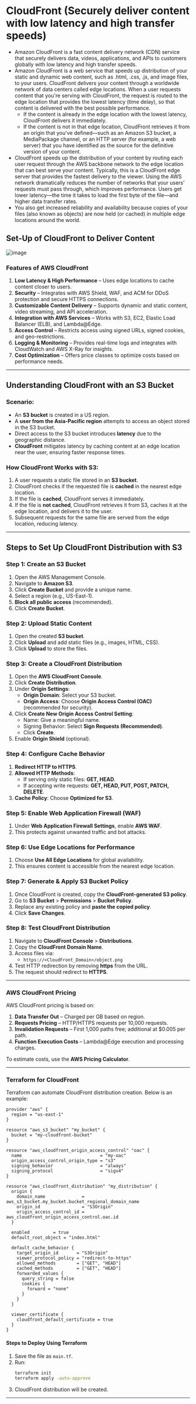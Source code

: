 # CloudFront (Securely deliver content with low latency and high transfer speeds)
- Amazon CloudFront is a fast content delivery network (CDN) service that securely delivers data, videos, applications, and APIs to customers globally with low latency and high transfer speeds.
- Amazon CloudFront is a web service that speeds up distribution of your static and dynamic web content, such as .html, .css, .js, and image files, to your users. CloudFront delivers your content through a worldwide network of data centers called edge locations. When a user requests content that you're serving with CloudFront, the request is routed to the edge location that provides the lowest latency (time delay), so that content is delivered with the best possible performance.
  - If the content is already in the edge location with the lowest latency, CloudFront delivers it immediately.
  - If the content is not in that edge location, CloudFront retrieves it from an origin that you've defined—such as an Amazon S3 bucket, a MediaPackage channel, or an HTTP server (for example, a web server) that you have identified as the source for the definitive version of your content.
- CloudFront speeds up the distribution of your content by routing each user request through the AWS backbone network to the edge location that can best serve your content. Typically, this is a CloudFront edge server that provides the fastest delivery to the viewer. Using the AWS network dramatically reduces the number of networks that your users' requests must pass through, which improves performance. Users get lower latency—the time it takes to load the first byte of the file—and higher data transfer rates.
- You also get increased reliability and availability because copies of your files (also known as objects) are now held (or cached) in multiple edge locations around the world.

## Set-Up of CloudFront to Deliver Content
![image](https://github.com/user-attachments/assets/5ea0955b-9437-4039-9957-7cb167ff9558)





### **Features of AWS CloudFront**
1. **Low Latency & High Performance** – Uses edge locations to cache content closer to users.
2. **Security** – Integrates with AWS Shield, WAF, and ACM for DDoS protection and secure HTTPS connections.
3. **Customizable Content Delivery** – Supports dynamic and static content, video streaming, and API acceleration.
4. **Integration with AWS Services** – Works with S3, EC2, Elastic Load Balancer (ELB), and Lambda@Edge.
5. **Access Control** – Restricts access using signed URLs, signed cookies, and geo-restrictions.
6. **Logging & Monitoring** – Provides real-time logs and integrates with CloudWatch and AWS X-Ray for insights.
7. **Cost Optimization** – Offers price classes to optimize costs based on performance needs.

---

## **Understanding CloudFront with an S3 Bucket**
### **Scenario:**
- An **S3 bucket** is created in a US region.
- A **user from the Asia-Pacific region** attempts to access an object stored in the S3 bucket.
- Direct access to the S3 bucket introduces **latency** due to the geographic distance.
- **CloudFront** mitigates latency by caching content at an edge location near the user, ensuring faster response times.

### **How CloudFront Works with S3:**
1. A user requests a static file stored in an **S3 bucket**.
2. CloudFront checks if the requested file is **cached** in the nearest edge location.
3. If the file is **cached**, CloudFront serves it immediately.
4. If the file is **not cached**, CloudFront retrieves it from S3, caches it at the edge location, and delivers it to the user.
5. Subsequent requests for the same file are served from the edge location, reducing latency.

---

## **Steps to Set Up CloudFront Distribution with S3**
### **Step 1: Create an S3 Bucket**
1. Open the AWS Management Console.
2. Navigate to **Amazon S3**.
3. Click **Create Bucket** and provide a unique name.
4. Select a region (e.g., US-East-1).
5. **Block all public access** (recommended).
6. Click **Create Bucket**.

### **Step 2: Upload Static Content**
1. Open the created **S3 bucket**.
2. Click **Upload** and add static files (e.g., images, HTML, CSS).
3. Click **Upload** to store the files.

### **Step 3: Create a CloudFront Distribution**
1. Open the **AWS CloudFront Console**.
2. Click **Create Distribution**.
3. Under **Origin Settings**:
   - **Origin Domain**: Select your S3 bucket.
   - **Origin Access**: Choose **Origin Access Control (OAC)** (recommended for security).
4. Click **Create New Origin Access Control Setting**:
   - Name: Give a meaningful name.
   - Signing Behavior: Select **Sign Requests (Recommended)**.
   - Click **Create**.
5. Enable **Origin Shield** (optional).

### **Step 4: Configure Cache Behavior**
1. **Redirect HTTP to HTTPS**.
2. **Allowed HTTP Methods**:
   - If serving only static files: **GET, HEAD**.
   - If accepting write requests: **GET, HEAD, PUT, POST, PATCH, DELETE**.
3. **Cache Policy**: Choose **Optimized for S3**.

### **Step 5: Enable Web Application Firewall (WAF)**
1. Under **Web Application Firewall Settings**, enable **AWS WAF**.
2. This protects against unwanted traffic and bot attacks.

### **Step 6: Use Edge Locations for Performance**
1. Choose **Use All Edge Locations** for global availability.
2. This ensures content is accessible from the nearest edge location.

### **Step 7: Generate & Apply S3 Bucket Policy**
1. Once CloudFront is created, copy the **CloudFront-generated S3 policy**.
2. Go to **S3 Bucket** > **Permissions** > **Bucket Policy**.
3. Replace any existing policy and **paste the copied policy**.
4. Click **Save Changes**.

### **Step 8: Test CloudFront Distribution**
1. Navigate to **CloudFront Console** > **Distributions**.
2. Copy the **CloudFront Domain Name**.
3. Access files via:
   - `https://<CloudFront_Domain>/object.png`
4. Test HTTP redirection by removing **https** from the URL.
5. The request should redirect to **HTTPS**.


---

### **AWS CloudFront Pricing**
AWS CloudFront pricing is based on:
1. **Data Transfer Out** – Charged per GB based on region.
2. **Requests Pricing** – HTTP/HTTPS requests per 10,000 requests.
3. **Invalidation Requests** – First 1,000 paths free; additional at $0.005 per path.
4. **Function Execution Costs** – Lambda@Edge execution and processing charges.

To estimate costs, use the **AWS Pricing Calculator**.

---

### **Terraform for CloudFront**
Terraform can automate CloudFront distribution creation. Below is an example:

```hcl
provider "aws" {
  region = "us-east-1"
}

resource "aws_s3_bucket" "my_bucket" {
  bucket = "my-cloudfront-bucket"
}

resource "aws_cloudfront_origin_access_control" "oac" {
  name                              = "my-oac"
  origin_access_control_origin_type = "s3"
  signing_behavior                  = "always"
  signing_protocol                  = "sigv4"
}

resource "aws_cloudfront_distribution" "my_distribution" {
  origin {
    domain_name              = aws_s3_bucket.my_bucket.bucket_regional_domain_name
    origin_id                = "S3Origin"
    origin_access_control_id = aws_cloudfront_origin_access_control.oac.id
  }

  enabled         = true
  default_root_object = "index.html"

  default_cache_behavior {
    target_origin_id       = "S3Origin"
    viewer_protocol_policy = "redirect-to-https"
    allowed_methods        = ["GET", "HEAD"]
    cached_methods         = ["GET", "HEAD"]
    forwarded_values {
      query_string = false
      cookies {
        forward = "none"
      }
    }
  }

  viewer_certificate {
    cloudfront_default_certificate = true
  }
}
```

#### **Steps to Deploy Using Terraform**
1. Save the file as `main.tf`.
2. Run:
   ```sh
   terraform init
   terraform apply -auto-approve
   ```
3. CloudFront distribution will be created.

---
